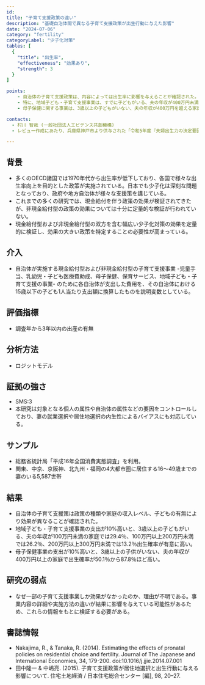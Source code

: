 ```yaml
---
id: 
title: "子育て支援政策の違い"
description: "基礎自治体間で異なる子育て支援政策が出生行動に与えた影響"
date: "2024-07-06"
category: "fertility"
categoryLabel: "少子化対策"
tables: [
  {
    "title": "出生率",
    "effectiveness": "効果あり",
    "strength": 3
  }
]

points:  
    - 自治体の子育て支援政策は、内容によっては出生率に影響を与えることが確認された。
    - 特に、地域子ども・子育て支援事業は、すでに子どもがいる、夫の年収が400万円未満の家庭において出生確率を引き上げる効果があった。
    - 母子保健に関する事業は、3歳以上の子どもがいない、夫の年収が400万円を超える家庭において出生確率を増加させた。

contacts: 
  - 村川 智哉 (一般社団法人エビデンス共創機構)
  - レビュー作成にあたり、兵庫県神戸市より供与された「令和5年度『夫婦出生力の決定要因』についての調査委託業務最終報告書（調査：株式会社EBPM研究所）」の「付録１論文抄録」を参照した。

---
```


## 背景
 - 多くのOECD諸国では1970年代から出生率が低下しており、各国で様々な出生率向上を目的とした政策が実施されている。日本でも少子化は深刻な問題となっており、政府や地方自治体が様々な支援策を講じている。
- これまでの多くの研究では、現金給付を伴う政策の効果が検証されてきたが、非現金給付型の政策の効果については十分に定量的な検証が行われていない。
 - 現金給付型および非現金給付型の双方を含む幅広い少子化対策の効果を定量的に検証し、効果の大きい政策を特定することの必要性が高まっている。

## 介入
  - 自治体が実施する現金給付型および非現金給付型の子育て支援事業  -児童手当、乳幼児・子ども医療費助成、母子保健、保育サービス、地域子ども・子育て支援の事業- のために各自治体が支出した費用を、その自治体における15歳以下の子ども1人当たり支出額に換算したものを説明変数としている。

## 評価指標
  - 調査年から3年以内の出産の有無

## 分析方法
  - ロジットモデル

## 証拠の強さ
  - SMS:3
  - 本研究は対象となる個人の属性や自治体の属性などの要因をコントロールしており、妻の就業選択や居住地選択の内生性によるバイアスにも対応している。

## サンプル
  - 総務省統計局「平成16年全国消費実態調査」を利用。
  - 関東、中京、京阪神、北九州・福岡の4大都市圏に居住する16～49歳までの妻のいる5,587世帯

## 結果
  - 自治体の子育て支援策は政策の種類や家庭の収入レベル、子どもの有無により効果が異なることが確認された。
  - 地域子ども・子育て支援事業の支出が10%高いと、3歳以上の子どもがいる、夫の年収が100万円未満の家庭では29.4％、100万円以上200万円未満では26.2％、200万円以上300万円未満では13.2％出生確率が有意に高い。
  - 母子保健事業の支出が10%高いと、3歳以上の子供がいない、夫の年収が400万円以上の家庭で出生確率が50.1％から87.8％ほど高い。

## 研究の弱点
   - なぜ一部の子育て支援事業しか効果がなかったのか、理由が不明である。事業内容の詳細や実施方法の違いが結果に影響を与えている可能性があるため、これらの情報をもとに検証する必要がある。

## 書誌情報
  - Nakajima, R., & Tanaka, R. (2014). Estimating the effects of pronatal policies on residential choice and fertility. Journal of The Japanese and International Economies, 34, 179-200. doi:10.1016/j.jjie.2014.07.001
 - 田中隆一 & 中嶋亮. (2015). 子育て支援政策が居住地選択と出生行動に与える影響について. 住宅土地経済 / 日本住宅総合センター [編], 98, 20–27. 
